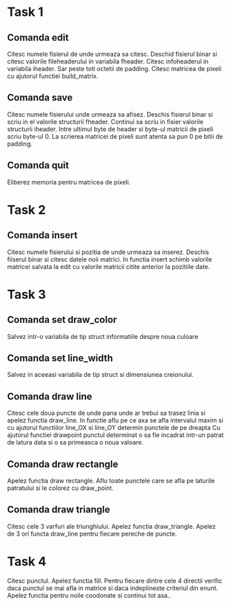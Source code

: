 # Task 1

## Comanda edit

Citesc numele fisierul de unde urmeaza sa citesc.
Deschid fisierul binar si citesc valorile fileheaderului in variabila fheader.
Citesc infoheaderul in variabila iheader.
Sar peste toti octetii de padding. 
Citesc matricea de pixeli cu ajutorul functiei build_matrix.

## Comanda save

Citesc numele fisierului unde urmeaza sa afisez.
Deschis fisierul binar si scriu in el valorile structurii fheader.
Continui sa scriu in fisier valorile structurii iheader. 
Intre ultimul byte de header si byte-ul matricii de pixeli scriu byte-ul 0.
La scrierea matricei de pixeli sunt atenta sa pun 0 pe bitii de padding. 

## Comanda quit

Eliberez memoria pentru matricea de pixeli.

# Task 2

## Comanda insert
Citesc numele fisierului si pozitia de unde urmeaza sa inserez.
Deschis fiiserul binar si citesc datele noii matrici.
In functia insert schimb valorile matricei salvata la edit cu valorile matricii citite anterior la pozitiile date.

# Task 3

## Comanda set draw_color

Salvez intr-o variabila de tip struct informatiile despre noua culoare

## Comanda set line_width

Salvez in aceeasi variabila de tip struct si dimensiunea creionului.

## Comanda draw line

Citesc cele doua puncte de unde pana unde ar trebui sa trasez linia si apelez functia draw_line.
In functie aflu pe ce axa se afla intervalul maxim si cu ajutorul functiilor line_OX si line_OY determin punctele de pe dreapta
Cu ajutorul functiei drawpoint punctul determinat o sa fie incadrat intr-un patrat de latura data si o sa primeasca o noua valoare.

## Comanda draw rectangle

Apelez functia draw rectangle.
Aflu toate punctele care se afla pe laturile patratului si le colorez cu draw_point.

## Comanda draw triangle

Citesc cele 3 varfuri ale triunghiului.
Apelez functia draw_triangle.
Apelez de 3 ori functa draw_line pentru fiecare pereche de puncte.

# Task 4

Citesc punctul. 
Apelez functia fill.
Pentru fiecare dintre cele 4 directii verific daca punctul se mai afla in matrice si daca indeplineste criteriul din enunt.
Apelez functia pentru noile coodonate si continui tot asa..
